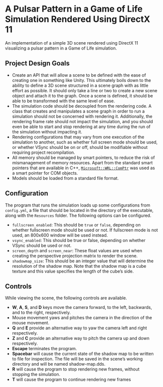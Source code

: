 # A Pulsar Pattern in a Game of Life Simulation Rendered Using DirectX 11

An implementation of a simple 3D scene rendered using DirectX 11 visualizing a pulsar pattern in a Game of Life simulation.

## Project Design Goals

-  Create an API that will allow a scene to be defined with the ease of creating one in something like Unity. This ultimately boils down to the ability to define a 3D scene structured in a scene graph with as little effort as possible. It should only take a line or two to create a new scene object and attach it to the graph. Once a scene is defined, it should be able to be transformed with the same level of ease.
- The simulation code should be decoupled from the rendering code. A class that creates and manipulates a scene graph in order to run a simulation should not be concerned with rendering it. Additionally, the rendering frame rate should not impact the simulation, and you should even be able to start and stop rendering at any time during the run of the simulation without impacting it.
- Rendering configurations that may vary from one execution of the simulation to another, such as whether full screen mode should be used, or whether VSync should be on or off, should be modifiable without requiring project recompilation.
- All memory should be managed by smart pointers, to reduce the risk of mismanagement of memory resources. Apart from the standard smart pointers that are available in C++, [`Microsoft::WRL::ComPtr`](https://github.com/Microsoft/DirectXTK/wiki/ComPtr) was used as a smart pointer for COM objects.
- Models should be loaded from a standard file format.

## Configuration

The program that runs the simulation loads up some configurations from `config.yml`, a file that should be located in the directory of the executable, along with the `Resources` folder. The following options can be configured.

- `fullscreen_enabled`: This should be `true` or `false`, depending on whether fullscreen mode should be used or not. If fullscreen mode is not used, an 800x600 window will be used instead.
- `vsync_enabled`: This should be true or false, depending on whether VSync should be used or not.
- `screen_depth` and `screen_near`: These float values are used when creating the perspective projection matrix to render the scene.
- `shadowmap_size`: This should be an integer value that will determine the resolution of the shadow map. Note that the shadow map is a cube texture and this value specifies the length of the cube’s side.

## Controls

While viewing the scene, the following controls are available.

- **W**, **A**, **S**, and **D** keys move the camera forward, to the left, backwards, and to the right, respectively.
- Mouse movement yaws and pitches the camera in the direction of the mouse movement.
- **Q** and **E** provide an alternative way to yaw the camera left and right respectively.
- **Z** and **C** provide an alternative way to pitch the camera up and down respectively.
- **Escape** terminates the program.
- **Spacebar** will cause the current state of the shadow map to be written to file for inspection. The file will be saved in the scene’s working directory and will be named shadow-map.dds.
- **R** will cause the program to stop rendering new frames, without stopping the simulation.
- **T** will cause the program to continue rendering new frames